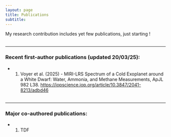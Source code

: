 ```yaml
---
layout: page
title: Publications
subtitle: 
---
```


My research contribution includes yet few publications, just starting !       <br />       <br />


---

### Recent first-author publications (updated 20/03/25):

- 1) Voyer et al. (2025) - MIRI-LRS Spectrum of a Cold Exoplanet around a White Dwarf: Water, Ammonia, and Methane Measurements, ApJL 982 L38. https://iopscience.iop.org/article/10.3847/2041-8213/adbd46  <br />       <br />

---

### Major co-authored publications:

- 1) TDF
